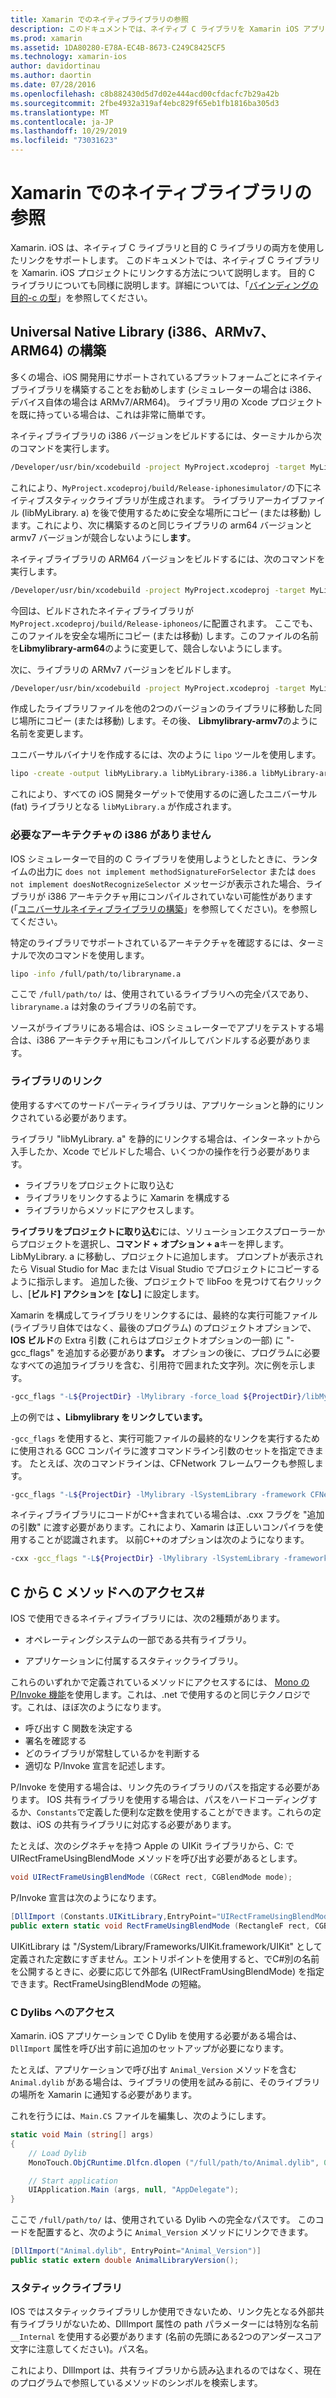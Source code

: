 ```yaml
---
title: Xamarin でのネイティブライブラリの参照
description: このドキュメントでは、ネイティブ C ライブラリを Xamarin iOS アプリケーションにリンクする方法について説明します。 ここでは、汎用ネイティブライブラリを構築し、からC#C メソッドにアクセスする方法について説明します。
ms.prod: xamarin
ms.assetid: 1DA80280-E78A-EC4B-8673-C249C8425CF5
ms.technology: xamarin-ios
author: davidortinau
ms.author: daortin
ms.date: 07/28/2016
ms.openlocfilehash: c8b882430d5d7d02e444acd00cfdacfc7b29a42b
ms.sourcegitcommit: 2fbe4932a319af4ebc829f65eb1fb1816ba305d3
ms.translationtype: MT
ms.contentlocale: ja-JP
ms.lasthandoff: 10/29/2019
ms.locfileid: "73031623"
---
```

# <a name="referencing-native-libraries-in-xamarinios"></a>Xamarin でのネイティブライブラリの参照

Xamarin. iOS は、ネイティブ C ライブラリと目的 C ライブラリの両方を使用したリンクをサポートします。 このドキュメントでは、ネイティブ C ライブラリを Xamarin. iOS プロジェクトにリンクする方法について説明します。 目的 C ライブラリについても同様に説明します。詳細については、「[バインディングの目的-c の型](~/ios/platform/binding-objective-c/index.md)」を参照してください。

<a name="building_native" />

## <a name="building-universal-native-libraries-i386-armv7-and-arm64"></a>Universal Native Library (i386、ARMv7、ARM64) の構築

多くの場合、iOS 開発用にサポートされているプラットフォームごとにネイティブライブラリを構築することをお勧めします (シミュレーターの場合は i386、デバイス自体の場合は ARMv7/ARM64)。 ライブラリ用の Xcode プロジェクトを既に持っている場合は、これは非常に簡単です。

ネイティブライブラリの i386 バージョンをビルドするには、ターミナルから次のコマンドを実行します。

```bash
/Developer/usr/bin/xcodebuild -project MyProject.xcodeproj -target MyLibrary -sdk iphonesimulator -arch i386 -configuration Release clean build
```

これにより、`MyProject.xcodeproj/build/Release-iphonesimulator/`の下にネイティブスタティックライブラリが生成されます。 ライブラリアーカイブファイル (libMyLibrary. a) を後で使用するために安全な場所にコピー (または移動) します。これにより、次に構築するのと同じライブラリの arm64 バージョンと armv7 バージョンが競合しないようにし**ます**。

ネイティブライブラリの ARM64 バージョンをビルドするには、次のコマンドを実行します。

```bash
/Developer/usr/bin/xcodebuild -project MyProject.xcodeproj -target MyLibrary -sdk iphoneos -arch arm64 -configuration Release clean build
```

今回は、ビルドされたネイティブライブラリが `MyProject.xcodeproj/build/Release-iphoneos/`に配置されます。 ここでも、このファイルを安全な場所にコピー (または移動) します。このファイルの名前を**Libmylibrary-arm64**のように変更して、競合しないようにします。

次に、ライブラリの ARMv7 バージョンをビルドします。

```bash
/Developer/usr/bin/xcodebuild -project MyProject.xcodeproj -target MyLibrary -sdk iphoneos -arch armv7 -configuration Release clean build
```

作成したライブラリファイルを他の2つのバージョンのライブラリに移動した同じ場所にコピー (または移動) します。その後、 **Libmylibrary-armv7**のように名前を変更します。

ユニバーサルバイナリを作成するには、次のように `lipo` ツールを使用します。

```bash
lipo -create -output libMyLibrary.a libMyLibrary-i386.a libMyLibrary-arm64.a libMyLibrary-armv7.a
```

これにより、すべての iOS 開発ターゲットで使用するのに適したユニバーサル (fat) ライブラリとなる `libMyLibrary.a` が作成されます。

### <a name="missing-required-architecture-i386"></a>必要なアーキテクチャの i386 がありません

IOS シミュレーターで目的の C ライブラリを使用しようとしたときに、ランタイムの出力に `does not implement methodSignatureForSelector` または `does not implement doesNotRecognizeSelector` メッセージが表示された場合、ライブラリが i386 アーキテクチャ用にコンパイルされていない可能性があります (「[ユニバーサルネイティブライブラリの構築](#building_native)」を参照してください)。を参照してください。

特定のライブラリでサポートされているアーキテクチャを確認するには、ターミナルで次のコマンドを使用します。

```bash
lipo -info /full/path/to/libraryname.a
```

ここで `/full/path/to/` は、使用されているライブラリへの完全パスであり、`libraryname.a` は対象のライブラリの名前です。

ソースがライブラリにある場合は、iOS シミュレーターでアプリをテストする場合は、i386 アーキテクチャ用にもコンパイルしてバンドルする必要があります。

### <a name="linking-your-library"></a>ライブラリのリンク

使用するすべてのサードパーティライブラリは、アプリケーションと静的にリンクされている必要があります。 

ライブラリ "libMyLibrary. a" を静的にリンクする場合は、インターネットから入手したか、Xcode でビルドした場合、いくつかの操作を行う必要があります。

- ライブラリをプロジェクトに取り込む
- ライブラリをリンクするように Xamarin を構成する
- ライブラリからメソッドにアクセスします。

**ライブラリをプロジェクトに取り込む**には、ソリューションエクスプローラーからプロジェクトを選択し、**コマンド + オプション + a**キーを押します。 LibMyLibrary. a に移動し、プロジェクトに追加します。 プロンプトが表示されたら Visual Studio for Mac または Visual Studio でプロジェクトにコピーするように指示します。 追加した後、プロジェクトで libFoo を見つけて右クリックし、[**ビルド] アクション**を **[なし]** に設定します。

Xamarin を構成してライブラリをリンクするには、最終的な実行可能ファイル (ライブラリ自体ではなく、最後のプログラム) のプロジェクトオプションで、 **IOS ビルド**の Extra 引数 (これらはプロジェクトオプションの一部) に "-gcc_flags" を追加する必要があり**ます。** オプションの後に、プログラムに必要なすべての追加ライブラリを含む、引用符で囲まれた文字列。次に例を示します。

```bash
-gcc_flags "-L${ProjectDir} -lMylibrary -force_load ${ProjectDir}/libMyLibrary.a"
```

上の例では **、Libmylibrary をリンクしています。**

`-gcc_flags` を使用すると、実行可能ファイルの最終的なリンクを実行するために使用される GCC コンパイラに渡すコマンドライン引数のセットを指定できます。 たとえば、次のコマンドラインは、CFNetwork フレームワークも参照します。

```bash
-gcc_flags "-L${ProjectDir} -lMylibrary -lSystemLibrary -framework CFNetwork -force_load ${ProjectDir}/libMyLibrary.a"
```

ネイティブライブラリにコードがC++含まれている場合は、.cxx フラグを "追加の引数" に渡す必要があります。これにより、Xamarin は正しいコンパイラを使用することが認識されます。 以前C++のオプションは次のようになります。

```bash
-cxx -gcc_flags "-L${ProjectDir} -lMylibrary -lSystemLibrary -framework CFNetwork -force_load ${ProjectDir}/libMyLibrary.a"
```

<a name="Accessing_C_Methods_from_C#" />

## <a name="accessing-c-methods-from-c35"></a>C から C メソッドへのアクセス&#35;

IOS で使用できるネイティブライブラリには、次の2種類があります。

- オペレーティングシステムの一部である共有ライブラリ。

- アプリケーションに付属するスタティックライブラリ。

これらのいずれかで定義されているメソッドにアクセスするには、 [Mono の P/Invoke 機能](https://www.mono-project.com/docs/advanced/pinvoke/)を使用します。これは、.net で使用するのと同じテクノロジです。これは、ほぼ次のようになります。

- 呼び出す C 関数を決定する
- 署名を確認する
- どのライブラリが常駐しているかを判断する
- 適切な P/Invoke 宣言を記述します。

P/Invoke を使用する場合は、リンク先のライブラリのパスを指定する必要があります。 IOS 共有ライブラリを使用する場合は、パスをハードコーディングするか、`Constants`で定義した便利な定数を使用することができます。これらの定数は、iOS の共有ライブラリに対応する必要があります。

たとえば、次のシグネチャを持つ Apple の UIKit ライブラリから、C: で UIRectFrameUsingBlendMode メソッドを呼び出す必要があるとします。

```csharp
void UIRectFrameUsingBlendMode (CGRect rect, CGBlendMode mode);
```

P/Invoke 宣言は次のようになります。

```csharp
[DllImport (Constants.UIKitLibrary,EntryPoint="UIRectFrameUsingBlendMode")]
public extern static void RectFrameUsingBlendMode (RectangleF rect, CGBlendMode blendMode);
```

UIKitLibrary は "/System/Library/Frameworks/UIKit.framework/UIKit" として定義された定数にすぎません。エントリポイントを使用すると、でC#別の名前を公開するときに、必要に応じて外部名 (UIRectFramUsingBlendMode) を指定できます。RectFrameUsingBlendMode の短縮。

<a name="Accessing_C_Dylibs" />

### <a name="accessing-c-dylibs"></a>C Dylibs へのアクセス

Xamarin. iOS アプリケーションで C Dylib を使用する必要がある場合は、`DllImport` 属性を呼び出す前に追加のセットアップが必要になります。

たとえば、アプリケーションで呼び出す `Animal_Version` メソッドを含む `Animal.dylib` がある場合は、ライブラリの使用を試みる前に、そのライブラリの場所を Xamarin に通知する必要があります。

これを行うには、`Main.CS` ファイルを編集し、次のようにします。

```csharp
static void Main (string[] args)
{
    // Load Dylib
    MonoTouch.ObjCRuntime.Dlfcn.dlopen ("/full/path/to/Animal.dylib", 0);

    // Start application
    UIApplication.Main (args, null, "AppDelegate");
}
```

ここで `/full/path/to/` は、使用されている Dylib への完全なパスです。 このコードを配置すると、次のように `Animal_Version` メソッドにリンクできます。

```csharp
[DllImport("Animal.dylib", EntryPoint="Animal_Version")]
public static extern double AnimalLibraryVersion();
```

<a name="Static_Libraries" />

### <a name="static-libraries"></a>スタティックライブラリ

IOS ではスタティックライブラリしか使用できないため、リンク先となる外部共有ライブラリがないため、DllImport 属性の path パラメーターには特別な名前 `__Internal` を使用する必要があります (名前の先頭にある2つのアンダースコア文字に注意してください)。パス名。

これにより、DllImport は、共有ライブラリから読み込まれるのではなく、現在のプログラムで参照しているメソッドのシンボルを検索します。
